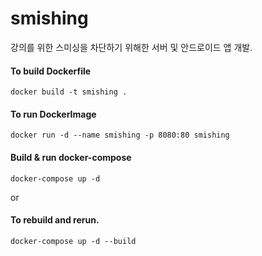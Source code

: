 # smishing 

강의를 위한 스미싱을 차단하기 위해한 서버 및 안드로이드 앱 개발.

#### To build Dockerfile
```
docker build -t smishing .
```


#### To run DockerImage
```
docker run -d --name smishing -p 8080:80 smishing
```


#### Build & run docker-compose
```
docker-compose up -d 
```
or

#### To rebuild and rerun.
```
docker-compose up -d --build   
```


